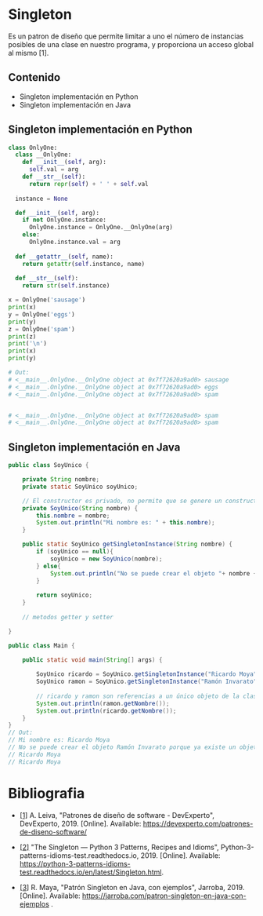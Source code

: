 # Singleton

Es un patron de diseño que permite limitar a uno el número de instancias posibles de una clase en nuestro programa, y proporciona un acceso global al mismo [1].

## Contenido

* Singleton implementación en Python
* Singleton implementación en Java

## Singleton implementación en Python

```python
class OnlyOne:
  class __OnlyOne:
    def __init__(self, arg):
      self.val = arg
    def __str__(self):
      return repr(self) + ' ' + self.val
  
  instance = None

  def __init__(self, arg):
    if not OnlyOne.instance:
      OnlyOne.instance = OnlyOne.__OnlyOne(arg)
    else:
      OnlyOne.instance.val = arg
  
  def __getattr__(self, name):
    return getattr(self.instance, name)
  
  def __str__(self):
    return str(self.instance)

x = OnlyOne('sausage')
print(x)
y = OnlyOne('eggs')
print(y)
z = OnlyOne('spam')
print(z)
print('\n')
print(x)
print(y)

# Out:
# <__main__.OnlyOne.__OnlyOne object at 0x7f72620a9ad0> sausage
# <__main__.OnlyOne.__OnlyOne object at 0x7f72620a9ad0> eggs
# <__main__.OnlyOne.__OnlyOne object at 0x7f72620a9ad0> spam


# <__main__.OnlyOne.__OnlyOne object at 0x7f72620a9ad0> spam
# <__main__.OnlyOne.__OnlyOne object at 0x7f72620a9ad0> spam
```

## Singleton implementación en Java

```java
public class SoyUnico {

    private String nombre;
    private static SoyUnico soyUnico;

    // El constructor es privado, no permite que se genere un constructor por defecto.
    private SoyUnico(String nombre) {
        this.nombre = nombre;
        System.out.println("Mi nombre es: " + this.nombre);
    }

    public static SoyUnico getSingletonInstance(String nombre) {
        if (soyUnico == null){
            soyUnico = new SoyUnico(nombre);
        } else{
            System.out.println("No se puede crear el objeto "+ nombre + " porque ya existe un objeto de la clase SoyUnico");
        }
        
        return soyUnico;
    }
    
    // metodos getter y setter

}

public class Main {

    public static void main(String[] args) {
        
        SoyUnico ricardo = SoyUnico.getSingletonInstance("Ricardo Moya");
        SoyUnico ramon = SoyUnico.getSingletonInstance("Ramón Invarato");
        
        // ricardo y ramon son referencias a un único objeto de la clase SoyUnico
        System.out.println(ramon.getNombre());
        System.out.println(ricardo.getNombre());   
    }
}
// Out:
// Mi nombre es: Ricardo Moya
// No se puede crear el objeto Ramón Invarato porque ya existe un objeto de la clase SoyUnico
// Ricardo Moya
// Ricardo Moya
```

# Bibliografia

* [[1]](https://devexperto.com/patrones-de-diseno-software/) A. Leiva, "Patrones de diseño de software - DevExperto", DevExperto, 2019. [Online]. Available: https://devexperto.com/patrones-de-diseno-software/

* [[2]](https://python-3-patterns-idioms-test.readthedocs.io/en/latest/Singleton.html) "The Singleton — Python 3 Patterns, Recipes and Idioms", Python-3-patterns-idioms-test.readthedocs.io, 2019. [Online]. Available: https://python-3-patterns-idioms-test.readthedocs.io/en/latest/Singleton.html.

* [[3]](https://jarroba.com/patron-singleton-en-java-con-ejemplos/) R. Maya, "Patrón Singleton en Java, con ejemplos", Jarroba, 2019. [Online]. Available: https://jarroba.com/patron-singleton-en-java-con-ejemplos .